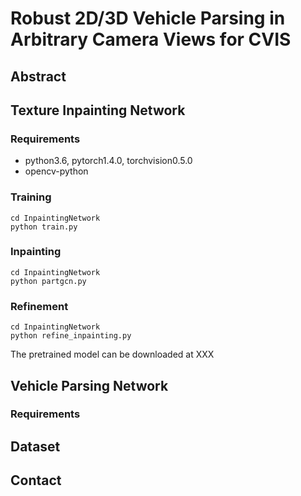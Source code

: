 # Robust 2D/3D Vehicle Parsing in Arbitrary Camera Views for CVIS

## Abstract
## Texture Inpainting Network
### Requirements
- python3.6, pytorch1.4.0, torchvision0.5.0
- opencv-python
### Training
```
cd InpaintingNetwork
python train.py
```
### Inpainting
```
cd InpaintingNetwork
python partgcn.py
```
### Refinement
```
cd InpaintingNetwork
python refine_inpainting.py
```
The pretrained model can be downloaded at XXX
## Vehicle Parsing Network
### Requirements
## Dataset
## Contact